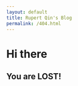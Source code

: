 ```yaml
---
layout: default
title: Rupert Qin's Blog
permalink: /404.html
---
```

<h1>Hi there</h1>
<h2>You are LOST!</h2>
